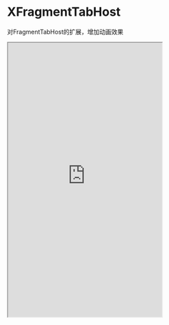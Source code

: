 # XFragmentTabHost
对FragmentTabHost的扩展，增加动画效果

<iframe src="http://img.my.csdn.net/uploads/201607/17/1468765023_2406.gif" width = "360" height = "640" alt="Demo" align=center />
